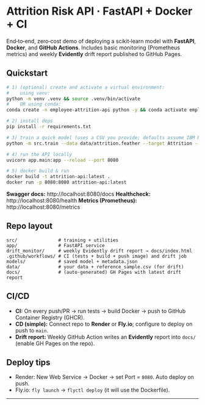 # Attrition Risk API · FastAPI + Docker + CI

End‑to‑end, zero‑cost demo of deploying a scikit‑learn model with **FastAPI**, **Docker**, and **GitHub Actions**.
Includes basic monitoring (Prometheus metrics) and weekly **Evidently** drift report published to GitHub Pages.

## Quickstart

```bash
# 1) (optional) create and activate a virtual environment:
#    using venv:
python -m venv .venv && source .venv/bin/activate
#    OR using conda:
conda create -n employee-attrition-api python -y && conda activate employee-attrition-api

# 2) install deps
pip install -r requirements.txt

# 3) train a quick model (uses a CSV you provide; defaults assume IBM HR attrition format)
python -m src.train --data data/attrition.feather --target Attrition --outdir models/

# 4) run the API locally
uvicorn app.main:app --reload --port 8080

# 5) docker build & run
docker build -t attrition-api:latest .
docker run -p 8080:8080 attrition-api:latest
```

**Swagger docs:** http://localhost:8080/docs
**Healthcheck:** http://localhost:8080/health
**Metrics (Prometheus):** http://localhost:8080/metrics

## Repo layout
```
src/               # training + utilities
app/               # FastAPI service
drift_monitor/     # weekly Evidently drift report → docs/index.html
.github/workflows/ # CI (tests + build + push image) and drift job
models/            # saved model + metadata.json
data/              # your data + reference_sample.csv (for drift)
docs/              # (auto-generated) GH Pages with latest drift report
```

## CI/CD
- **CI:** On every push/PR → run tests → build Docker → push to GitHub Container Registry (GHCR).
- **CD (simple):** Connect repo to **Render** or **Fly.io**; configure to deploy on push to `main`.
- **Drift report:** Weekly GitHub Action writes an **Evidently** report into `docs/` (enable GH Pages on the repo).

## Deploy tips
- Render: New Web Service → Docker → set Port = `8080`. Auto deploy on push.
- Fly.io: `fly launch` → `flyctl deploy` (it will use the Dockerfile).

---
